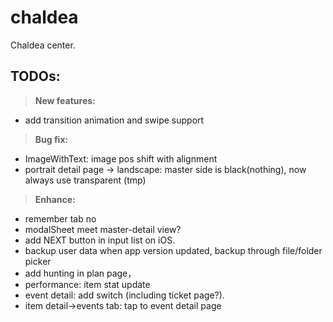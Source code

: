 # chaldea

Chaldea center.


## TODOs:
>**New features:**
 - add transition animation and swipe support

>**Bug fix:**
 - ImageWithText: image pos shift with alignment
 - portrait detail page -> landscape: master side is black(nothing), now always use transparent (tmp)

>**Enhance:**
 - remember tab no
 - modalSheet meet master-detail view?
 - add NEXT button in input list on iOS.
 - backup user data when app version updated, backup through file/folder picker
 - add hunting in plan page，
 - performance: item stat update
 - event detail: add switch (including ticket page?).
 - item detail->events tab: tap to event detail page

